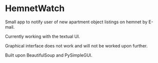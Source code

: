 # HemnetWatch
Small app to notify user of new apartment object listings on hemnet by E-mail.

Currently working with the textual UI.

Graphical interface does not work and will not be worked upon further.

Built upon BeautifulSoup and PySimpleGUI.
